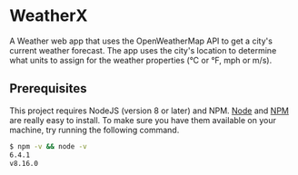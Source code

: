 # WeatherX

A Weather web app that uses the OpenWeatherMap API to get a city's current weather forecast. The app uses the city's location to determine what units to assign for the weather properties (°C or °F, mph or m/s). 

## Prerequisites

This project requires NodeJS (version 8 or later) and NPM.
[Node](http://nodejs.org/) and [NPM](https://npmjs.org/) are really easy to install.
To make sure you have them available on your machine,
try running the following command.

```sh
$ npm -v && node -v
6.4.1
v8.16.0
```



